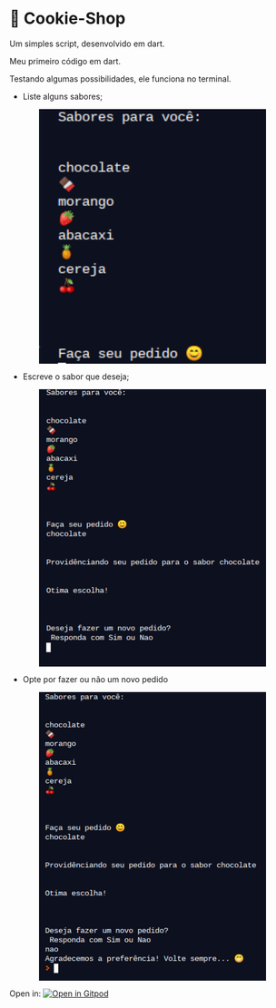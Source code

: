 # 🍩 Cookie-Shop

Um simples script, desenvolvido em dart.

Meu primeiro código em dart.

Testando algumas possibilidades, ele funciona no terminal.

* Liste alguns sabores;

<p align="center"> 
  <img src="https://github.com/KelvinLopes/Cookie-Shop-/blob/master/screenshots/Screenshot%202020-10-12%20at%2018.02.18.png"      width="400" heigth="400" align="center" alt="Cookie-Shop"/>
 </p>


* Escreve o sabor que deseja;


<p align="center"> 
  <img src="https://github.com/KelvinLopes/Cookie-Shop-/blob/master/screenshots/Screenshot%202020-10-12%20at%2018.02.52.png"      width="400" heigth="400" align="center" alt="Cookie-Shop"/>
 </p>


* Opte por fazer ou não um novo pedido

<p align="center"> 
  <img src="https://github.com/KelvinLopes/Cookie-Shop-/blob/master/screenshots/Screenshot%202020-10-12%20at%2018.03.15.png"      width="400" heigth="400" align="center" alt="Cookie-Shop"/>
 </p>

Open in:  [![Open in Gitpod](https://gitpod.io/button/open-in-gitpod.svg)](https://github.com/KelvinLopes/Cookie-Shop-/)
